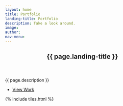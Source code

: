```yaml
---
layout: home
title: Portfolio
landing-title: Portfolio
description: Take a look around.
image: 
author: 
nav-menu: 
---
```


<!-- Banner -->
<section id="banner">
	<div class="inner">
		<header class="major">
			<h2>{{ page.landing-title }}</h2>
		</header>
		<p>{{ page.description }}</p>
		<ul class="actions">
			<li><a href="#one" class="button next scrolly">View Work</a></li>
		</ul>
	</div>
</section>

<!-- Main -->
<div id="main">



<!-- One -->
{% include tiles.html %}

</div>


